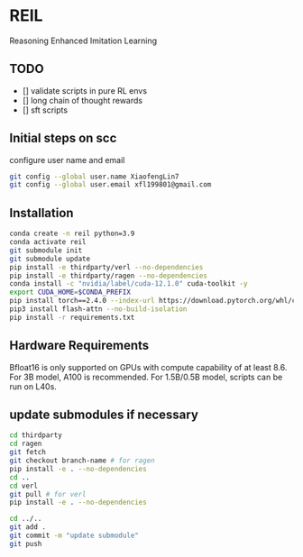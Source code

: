 # REIL
Reasoning Enhanced Imitation Learning

## TODO
- [] validate scripts in pure RL envs
- [] long chain of thought rewards
- [] sft scripts


## Initial steps on scc
configure user name and email

```bash
git config --global user.name XiaofengLin7
git config --global user.email xfl199801@gmail.com
```

## Installation

```bash
conda create -n reil python=3.9
conda activate reil
git submodule init
git submodule update
pip install -e thirdparty/verl --no-dependencies
pip install -e thirdparty/ragen --no-dependencies
conda install -c "nvidia/label/cuda-12.1.0" cuda-toolkit -y
export CUDA_HOME=$CONDA_PREFIX
pip install torch==2.4.0 --index-url https://download.pytorch.org/whl/cu121
pip3 install flash-attn --no-build-isolation
pip install -r requirements.txt
```

## Hardware Requirements

Bfloat16 is only supported on GPUs with compute capability of at least 8.6.
For 3B model, A100 is recommended.
For 1.5B/0.5B model, scripts can be run on L40s.

## update submodules if necessary

```bash
cd thirdparty
cd ragen
git fetch
git checkout branch-name # for ragen
pip install -e . --no-dependencies
cd ..
cd verl
git pull # for verl
pip install -e . --no-dependencies

cd ../..
git add .
git commit -m "update submodule"
git push
```
